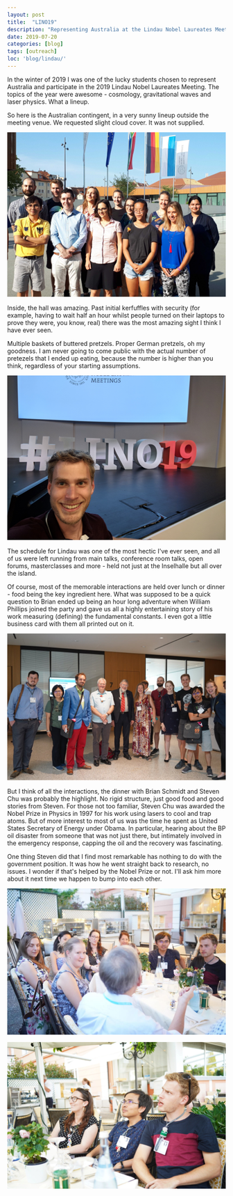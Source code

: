 ```yaml
---
layout: post
title:  "LINO19"
description: "Representing Australia at the Lindau Nobel Laureates Meeting 2019"
date: 2019-07-20
categories: [blog]
tags: [outreach]
loc: 'blog/lindau/'
---
```


In the winter of 2019 I was one of the lucky students chosen to represent Australia and participate
in the 2019 Lindau Nobel Laureates Meeting. The topics of the year were awesome - cosmology, gravitational
waves and laser physics. What a lineup.

So here is the Australian contingent, in a very sunny lineup outside the meeting venue. We requested slight 
cloud cover. It was not supplied.

![](opening.jpg)

Inside, the hall was amazing. Past initial kerfuffles with security (for example, having to wait half
an hour whilst people turned on their laptops to prove they were, you know, real) there was the most 
amazing sight I think I have ever seen.

Multiple baskets of buttered pretzels. Proper German pretzels, oh my goodness. I am never going to come public
with the actual number of pretezels that I ended up eating, because the number is higher than you think, regardless of 
your starting assumptions.

![](cover.jpg)

The schedule for Lindau was one of the most hectic I've ever seen, and all of us were left running from main talks, 
conference room talks, open forums, masterclasses and more - held not just at the Inselhalle but all over the island.

Of course, most of the memorable interactions are held over lunch or dinner - food being the key ingredient here. What
was supposed to be a quick question to Brian ended up being an hour long adventure when William Phillips 
joined the party and gave us all a highly entertaining story of his work measuring (defining) the fundamental constants. 
I even got a little business card with them all printed out on it. 

![](brianandwillphillips.jpg)

But I think of all the interactions, the dinner with Brian Schmidt and Steven Chu was probably the highlight. 
No rigid structure, just good food and good stories from Steven. For those not too familiar, Steven Chu was awarded the 
Nobel Prize in Physics in 1997 for his work using lasers to cool and trap atoms. But of more interest to most of us
was the time he spent as United States Secretary of Energy under Obama. In particular, hearing about the BP oil disaster
from someone that was not just there, but intimately involved in the emergency response, capping the oil and the recovery
was fascinating. 

One thing Steven did that I find most remarkable has nothing to do with the  government position. It was how 
he went straight back to research, no issues. I wonder if that's helped by the Nobel Prize or not. I'll ask him
more about it next time we happen to bump into each other.

![](chu2.jpg)

![](chu1.jpg)


